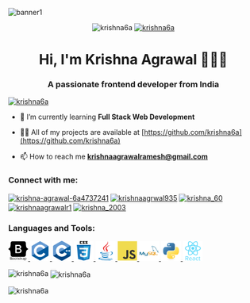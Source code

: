 ![banner1](https://github.com/krishna6a/krishna6a/assets/114436610/ef753011-7ef6-49c4-a9cc-aeae1310e8d3)

<p align="center">
<img src="https://komarev.com/ghpvc/?username=krishna6a&label=Profile%20views&color=6805D3&style=flat" alt="krishna6a" />
 <a href="https://github.com/krishna6a?tab=followers"> 
  <img src="https://img.shields.io/github/followers/krishna6a?style=social&label=Follow" alt="krishna6a" />
 </a>
</p>


<h1 align="center">Hi, I'm Krishna Agrawal 🧑🏻‍💻</h1>
<h3 align="center">A passionate frontend developer from India</h3>


<p align="left"> <a href="https://github.com/ryo-ma/github-profile-trophy"><img src="https://github-profile-trophy.vercel.app/?username=krishna6a" alt="krishna6a" /></a> </p>

- 🌱 I’m currently learning **Full Stack Web Development**

- 👨‍💻 All of my projects are available at [https://github.com/krishna6a](https://github.com/krishna6a)

- 📫 How to reach me **krishnaagrawalramesh@gmail.com**

<h3 align="left">Connect with me:</h3>
<p align="left">
<a href="https://linkedin.com/in/krishna-agrawal-6a4737241" target="blank"><img align="center" src="https://raw.githubusercontent.com/rahuldkjain/github-profile-readme-generator/master/src/images/icons/Social/linked-in-alt.svg" alt="krishna-agrawal-6a4737241" height="30" width="40" /></a>
<a href="https://instagram.com/krishnaagrwal935" target="blank"><img align="center" src="https://raw.githubusercontent.com/rahuldkjain/github-profile-readme-generator/master/src/images/icons/Social/instagram.svg" alt="krishnaagrwal935" height="30" width="40" /></a>
<a href="https://www.codechef.com/users/krishna_60" target="blank"><img align="center" src="https://cdn.jsdelivr.net/npm/simple-icons@3.1.0/icons/codechef.svg" alt="krishna_60" height="30" width="40" /></a>
<a href="https://www.hackerrank.com/krishnaagrawalr1" target="blank"><img align="center" src="https://raw.githubusercontent.com/rahuldkjain/github-profile-readme-generator/master/src/images/icons/Social/hackerrank.svg" alt="krishnaagrawalr1" height="30" width="40" /></a>
<a href="https://www.leetcode.com/krishna_2003" target="blank"><img align="center" src="https://raw.githubusercontent.com/rahuldkjain/github-profile-readme-generator/master/src/images/icons/Social/leet-code.svg" alt="krishna_2003" height="30" width="40" /></a>
</p>

<h3 align="left">Languages and Tools:</h3>
<p align="left"> <a href="https://getbootstrap.com" target="_blank" rel="noreferrer"> <img src="https://raw.githubusercontent.com/devicons/devicon/master/icons/bootstrap/bootstrap-plain-wordmark.svg" alt="bootstrap" width="40" height="40"/> </a> <a href="https://www.cprogramming.com/" target="_blank" rel="noreferrer"> <img src="https://raw.githubusercontent.com/devicons/devicon/master/icons/c/c-original.svg" alt="c" width="40" height="40"/> </a> <a href="https://www.w3schools.com/cpp/" target="_blank" rel="noreferrer"> <img src="https://raw.githubusercontent.com/devicons/devicon/master/icons/cplusplus/cplusplus-original.svg" alt="cplusplus" width="40" height="40"/> </a> <a href="https://www.w3schools.com/css/" target="_blank" rel="noreferrer"> <img src="https://raw.githubusercontent.com/devicons/devicon/master/icons/css3/css3-original-wordmark.svg" alt="css3" width="40" height="40"/> </a> <a href="https://www.java.com" target="_blank" rel="noreferrer"> <img src="https://raw.githubusercontent.com/devicons/devicon/master/icons/java/java-original.svg" alt="java" width="40" height="40"/> </a> <a href="https://developer.mozilla.org/en-US/docs/Web/JavaScript" target="_blank" rel="noreferrer"> <img src="https://raw.githubusercontent.com/devicons/devicon/master/icons/javascript/javascript-original.svg" alt="javascript" width="40" height="40"/> </a> <a href="https://www.mysql.com/" target="_blank" rel="noreferrer"> <img src="https://raw.githubusercontent.com/devicons/devicon/master/icons/mysql/mysql-original-wordmark.svg" alt="mysql" width="40" height="40"/> </a> <a href="https://www.python.org" target="_blank" rel="noreferrer"> <img src="https://raw.githubusercontent.com/devicons/devicon/master/icons/python/python-original.svg" alt="python" width="40" height="40"/> </a> <a href="https://reactjs.org/" target="_blank" rel="noreferrer"> <img src="https://raw.githubusercontent.com/devicons/devicon/master/icons/react/react-original-wordmark.svg" alt="react" width="40" height="40"/> </a> </p>

<p><img align="left" src="https://github-readme-stats.vercel.app/api/top-langs?username=krishna6a&show_icons=true&locale=en&layout=compact" alt="krishna6a" /></p>

<p>&nbsp;<img align="center" src="https://github-readme-stats.vercel.app/api?username=krishna6a&show_icons=true&locale=en" alt="krishna6a" /></p>

<p><img align="center" src="https://github-readme-streak-stats.herokuapp.com/?user=krishna6a&" alt="krishna6a" /></p>
